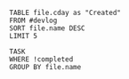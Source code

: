 
```dataview
TABLE file.cday as "Created"
FROM #devlog 
SORT file.name DESC
LIMIT 5

```

```dataview
TASK
WHERE !completed
GROUP BY file.name
```


